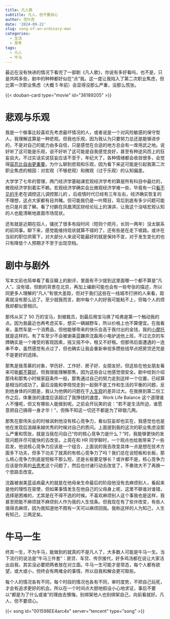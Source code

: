 ```yaml
---
title: 凡人歌
subtitle: 凡人，但不要烦心
author: 范叶亮
date: '2024-09-22'
slug: song-of-an-ordinary-man
categories:
  - 生活
  - 思考
tags:
  - 凡人
  - 牛马
---
```


最近在没有快进的情况下看完了一部剧《凡人歌》，你说有多好看吗，也不是，只是共鸣多些，剧中的种种都好似在“点”我。这一度让我陷入了第二次职业焦虑，但比第一次职业焦虑（大概 5 年前）会显得没那么严重，没那么慌张。

{{< douban-card type="movie" id="36189205" >}}

# 悲观与乐观

我是一个做事比较喜欢先考虑最坏情况的人，或者说是一个对风险敏感的保守型人，我理解这算是一种悲观。但我也乐观，因为我认为只要努力总还是能够进步的，不是对自己的能力由多自信，只是感觉在合适的地方总会有一席用武之地。说好听了这可能是乐观，说不好听了这可能是自我感觉良好，甚至有种逆风而上的狂妄自大。不过实话实说狂妄应该不至于，年纪大了，各种情绪都会收敛很多，会觉得[容忍比自由更重要](/cn/2020/08/life-before-30/#自由)。为什么聊到悲观和乐观，因为看下来这可能是引起我第二次职业焦虑的根因：对宏观（不够悲观）和微观（过于乐观）的认知偏差。

大学学了七年的管理，两门经济学基础课宏观经济学考的算是所有科目中最烂的，微观经济学到着实不赖。宏观经济学确实会比微观经济学难一些，毕竟有一只[看不见的手](https://zh.wikipedia.org/wiki/%E7%9C%8B%E4%B8%8D%E8%A6%8B%E7%9A%84%E6%89%8B)老在调控这儿调控那儿的 。后疫情时代已经有三年左右，经济确实恢复的不理想，这点大家都有目共睹。但可能我仍是一叶障目，背后到底有多少问题可能也只是片面了解。看了付鹏在凤凰湾区财经论坛上的演讲，让我这个没啥宏观认知的人也能清晰地直面市场现状。

还有就是近期在招人，骚扰了很多有段时间（短则个把月，长则一两年）没太联系的前同事。聊下来，感觉能维持现状就算不错的了，还有些是在走下坡路。或许在当前的职位供需下，对大部分人来说可能最好的就是保持不变，对于发生变化的也只有降低个人预期才不至于出现空档。

# 剧中与剧外

写本文前也简单看了看豆瓣上的剧评，里面有不少提到这里面哪一个都不算是“凡人”。没有错，但剧的背景在北京，再加上编剧可能也会有一些夸张的描述，所以同更多人理解的“凡人”有很大差距，但对于我们这些在一线城市打拼的人来看，距离就没有那么远了。至少就我而言，剧中每个人的好我可能粘不上，但每个人的烦我却都似曾相识。

那伟从买了 50 万的宝马，到被裁员，到最后用宝马换了哈弗是第一个触动我的点。因为我最近也再考虑买车，想买一辆越野车，所以价格上也不算便宜。在我看来，虽然车是一个消费品，但他能够带来的快乐会高于我付出的金钱，我的[小摩托](/motorcycle/)就是这样的。有了车至少不会被谢美蓝嫌弃沈磊用小电驴送他上班，不过北京的车牌确实是一个难受的客观因素，摇又摇不中，租又不好租。但那伟后面遭遇的一连串不幸，虽然感觉有点过了，但也确实让我会重新审视多攒些钱早点把房贷还完是不是更好的选择。

那隽是我羡慕的对象，学历好、工作好、房子好、女朋友好。但这些在他女朋友看来可能[都不算好](/cn/2018/06/play-safe-smart-choice-and-yuppie/)，但我很能理解那隽，因为这些会让他感觉很安全。剧中给到介绍那伟和那隽小时候家庭条件一般，那隽通过自己的努力走到这样一个位置，已经算是相当的成功了。最后没能和李晓悦走到一起倒不是工作和生活的平衡的问题，反到他身体的问题是，我认为他俩的问题在于[人生观](/cn/2020/08/life-before-30/#三观)的差异过大。在我换到第二份工作之后，体重涨的速度应该超过了我挣钱的速度，Work Life Balance 这个道理谁人不懂呢，但又有哪些人能做到呢。之前会开玩笑的说：“若不是生活所迫，谁愿意把自己搞得一身才华！”，但殊不知这一切还不都是为了碎银几两。

那隽在那伟失业的时候讽刺他没有核心竞争力，看似狂妄却也实在，我感觉也也是他在发现后浪越来越优秀的时候对自己的质问。上面提到我的这次的职业焦虑没那么严重和慌张，就是当我在问自己“你的核心竞争力是什么？”时，我能够更快的发现问题并尽可能快的去改变。上周在和 HR 同学聊时，一个观点也给我带来了一些启发，他说核心竞争力应该是一个组合，上面说的我去改变具体一点是想在技术方面多下功夫，但多下功夫了就真的有核心竞争力了吗？我们总在谈短板和长板，那么核心竞争力到底是短板不那么短，还是长板要足够长？或许都不是，核心竞争力应该是你真的[去思考](/cn/2018/06/play-safe-smart-choice-and-yuppie/#思辨精神与教育)这个问题了，然后也付诸行动去改变了，不奏效大不了再换一个思路去改变。

沈磊被谢美蓝诟病最大的就是在他母亲生命最后的阶段他没有去麻烦别人，看起来是他的理性在驱使，但如果事情发生在他自己的父母身上呢，这里不聊谁对谁错，选择是困难的，尤其是在不得不选的时候。不喜欢麻烦别人这个事我也是这样，我甚至把能不麻烦就不麻烦别人作为我的人生信条。但我现在有了些许改变，有些人值得去麻烦，因为我知道他不图有一天可以麻烦回我。我称这样的人为知己，人生有知己，三两足矣。

# 牛马一生

终其一生，不为牛马，能做到的就真的不是凡人了，大多数人可能是牛马一生。当下流行的说法是“牛马三件套”：房贷、车贷、传宗接代，好多鸡汤都在说让大家活出自我，其实没必要把两者放在对立面。牛马一生可能才是常态，每个人都有欲望，或大或小，但终会有两难全的事情，所以自我和解会更可取些。

每个人的情况各有不同，每个时段的情况也各有不同，审时度势，不把自己玩死，才会有追求更好的机会。所以在一个时间点大胆地假设小心地求证，事后不要以“都是为了什么或谁”的理由去懊悔，别绑架他人也别绑架自己，向前看就好。凡人，但不要烦心。

{{< song id="001598EE4arc4x" server="tencent" type="song" >}}
